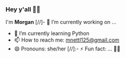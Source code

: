 ### Hey y'all 👋🏾
I'm **Morgan**
[//]- 🔭 I’m currently working on ...
- 🌱 I’m currently learning Python
- 📫 How to reach me: mnettl125@gmail.com
- 😄 Pronouns: she/her
[//]:- ⚡ Fun fact: ...
✌🏾

